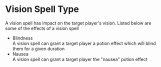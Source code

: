 # Vision Spell Type

A vision spell has impact on the target player's vision. Listed below are some of the effects of a vision spell

- Blindness<br>
  A vision spell can grant a target player a potion effect which will blind them for a given duration
- Nausea<br>
  A vision spell can grant a target player the "nausea" potion effect